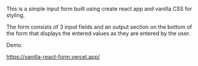 This is a simple input form built using create react app and vanilla CSS for styling.

The form consists of 3 input fields and an output section on the bottom of the form that displays the entered values as they are entered by the user.

Demo

https://vanilla-react-form.vercel.app/
